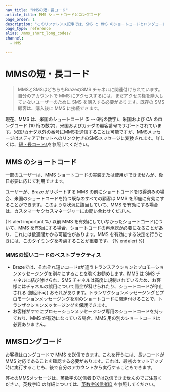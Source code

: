 ```yaml
---
nav_title: "MMSの短・長コード"
article_title: MMS ショートコードとロングコード
page_order: 1
description: "このリファレンス記事では、SMS と MMS のショートコードとロングコードの違いについて説明します。"
page_type: reference
alias: /mms_short_long_codes/
channel:
  - MMS
  
---
```


# MMSの短・長コード

> MMSとSMSはどちらもBrazeのSMS チャネルに関連付けられています。自分のアカウントで MMS にアクセスするには、まだアクセス権を購入していないユーザーのために SMS を購入する必要があります。既存の SMS 顧客は、購入後に MMS に接続できます。 

現在、MMS は、米国のショートコード (5 ～ 6桁の数字)、米国および CA のロングコード (10 桁の数字)、米国およびカナダの顧客番号でサポートされています。米国/カナダ以外の番号にMMSを送信することは可能ですが、MMSメッセージはメディアアセットへのリンク付きのSMSメッセージに変換されます。詳しくは、[短・長コードs]({{site.baseurl}}/user_guide/message_building_by_channel/sms_mms_rcs/short_and_long_codes/)を参照してください。

## MMS のショートコード

一部のユーザーは、MMS ショートコードの実装または使用ができませんが、後日必要に応じて利用できます。

ユーザーが、Braze がサポートする MMS の前にショートコードを取得済みの場合、米国のショートコードを持つ既存のすべての顧客は MMS を即座に有効にすることができます。このような状況に該当していて、MMS を有効にする場合は、カスタマーサクセスマネージャーにお問い合わせください。

{% alert important %}
以前 MMS を有効にしていなかったショートコードについて、MMS を有効にする場合、ショートコードの再承認が必要になることがあり、これには数週間かかる可能性があります。MMS を有効にする決定を行うときには、このタイミングを考慮することが重要です。
{% endalert %}

### MMSの短いコードのベストプラクティス

- Brazeでは、それぞれ短いコードsが違うトランスアクションとプロモーションメッセージングを別々にすることを強くお勧めします。MMS は SMS チャネルに結び付けられ、SMS チャネルは高度に規制されているため、お客様にはチャネルの誤用について罰金が科せられたり、ショートコードが停止される (撤回不可) おそれがあります。トランザクションメッセージングとプロモーションメッセージングを別のショートコードに関連付けることで、トランザクションメッセージングを保護できます。
- お客様がすでにプロモーションメッセージング専用のショートコードを持っており、MMS が有効になっている場合、MMS 用の別のショートコードは必要ありません。

## MMSロングコード

お客様はロングコードで MMS を送信できます。これを行うには、長いコードがMMS 対応であることを確認する必要があります。これは、最初のセットアップ時に実行することも、後で自分のアカウントから実行することもできます。 

弊社のMMSメッセージは、英数字の送信者IDでは送信できませんのでご注意ください。英数字ID の詳細については、[英数字送信者ID]({{site.baseurl}}/user_guide/message_building_by_channel/sms/phone_numbers/sending_phone_numbers/#alphanumeric-sender-id) を参照してください。
